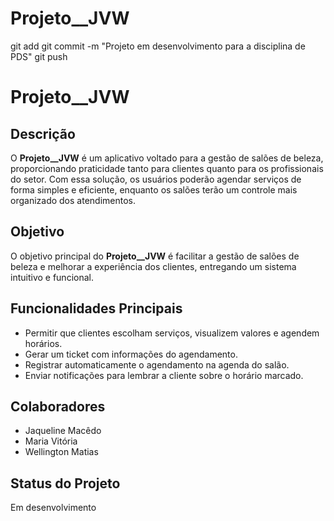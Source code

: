 # Projeto__JVW
git add
git commit -m "Projeto em desenvolvimento para a disciplina de PDS"
git push

# Projeto__JVW

## Descrição
O **Projeto__JVW** é um aplicativo voltado para a gestão de salões de beleza, proporcionando praticidade tanto para clientes quanto para os profissionais do setor. Com essa solução, os usuários poderão agendar serviços de forma simples e eficiente, enquanto os salões terão um controle mais organizado dos atendimentos.

## Objetivo
O objetivo principal do **Projeto__JVW** é facilitar a gestão de salões de beleza e melhorar a experiência dos clientes, entregando um sistema intuitivo e funcional.

## Funcionalidades Principais
- Permitir que clientes escolham serviços, visualizem valores e agendem horários.
- Gerar um ticket com informações do agendamento.
- Registrar automaticamente o agendamento na agenda do salão.
- Enviar notificações para lembrar a cliente sobre o horário marcado.

## Colaboradores
- Jaqueline Macêdo
- Maria Vitória
- Wellington Matias

## Status do Projeto
Em desenvolvimento

